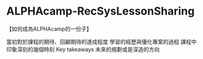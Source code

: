 # ALPHAcamp-RecSysLessonSharing

【如何成為ALPHAcamp的一份子】


當初對於課程的期待、回顧期待的達成程度
學習的經歷與優化專案的過程
課程中印象深刻的幾個時刻
Key takeaways
未來的規劃或是深造的方向
